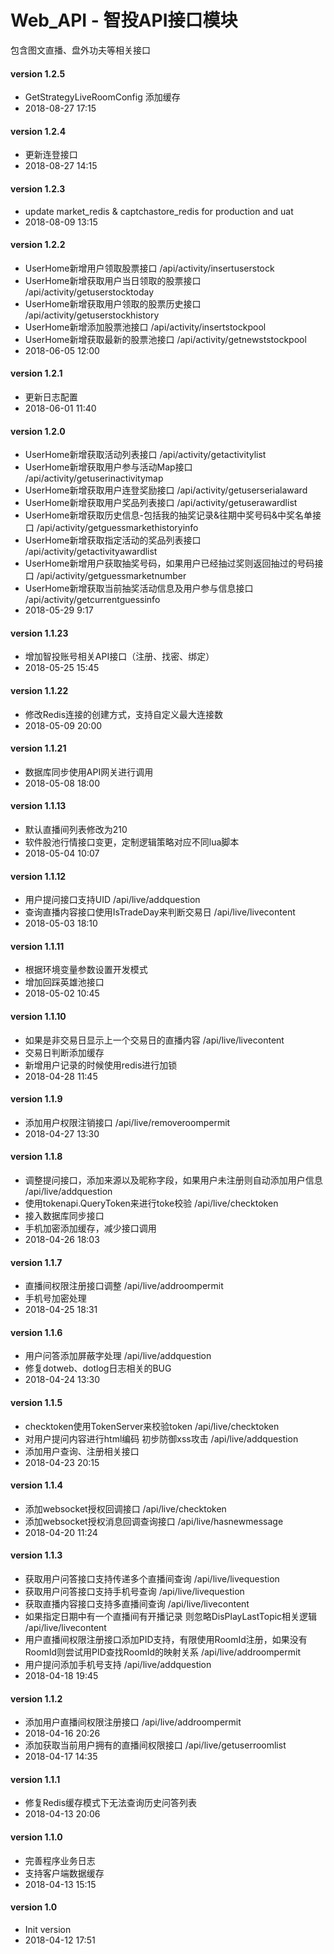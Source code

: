 # Web_API - 智投API接口模块
包含图文直播、盘外功夫等相关接口

#### version 1.2.5
* GetStrategyLiveRoomConfig 添加缓存
* 2018-08-27 17:15

#### version 1.2.4
* 更新连登接口
* 2018-08-27 14:15

#### version 1.2.3
* update  market_redis & captchastore_redis for production and uat
* 2018-08-09 13:15

#### version 1.2.2
* UserHome新增用户领取股票接口 /api/activity/insertuserstock
* UserHome新增获取用户当日领取的股票接口 /api/activity/getuserstocktoday
* UserHome新增获取用户领取的股票历史接口 /api/activity/getuserstockhistory
* UserHome新增添加股票池接口 /api/activity/insertstockpool
* UserHome新增获取最新的股票池接口 /api/activity/getnewststockpool
* 2018-06-05 12:00

#### version 1.2.1
* 更新日志配置
* 2018-06-01 11:40

#### version 1.2.0
* UserHome新增获取活动列表接口    /api/activity/getactivitylist
* UserHome新增获取用户参与活动Map接口   /api/activity/getuserinactivitymap
* UserHome新增获取用户连登奖励接口    /api/activity/getuserserialaward
* UserHome新增获取用户奖品列表接口    /api/activity/getuserawardlist
* UserHome新增获取历史信息-包括我的抽奖记录&往期中奖号码&中奖名单接口    /api/activity/getguessmarkethistoryinfo
* UserHome新增获取指定活动的奖品列表接口    /api/activity/getactivityawardlist
* UserHome新增用户获取抽奖号码，如果用户已经抽过奖则返回抽过的号码接口    /api/activity/getguessmarketnumber
* UserHome新增获取当前抽奖活动信息及用户参与信息接口    /api/activity/getcurrentguessinfo
* 2018-05-29 9:17

#### version 1.1.23
* 增加智投账号相关API接口（注册、找密、绑定）
* 2018-05-25 15:45

#### version 1.1.22
* 修改Redis连接的创建方式，支持自定义最大连接数
* 2018-05-09 20:00

#### version 1.1.21
* 数据库同步使用API网关进行调用 
* 2018-05-08 18:00

#### version 1.1.13
* 默认直播间列表修改为210
* 软件股池行情接口变更，定制逻辑策略对应不同lua脚本
* 2018-05-04 10:07

#### version 1.1.12
* 用户提问接口支持UID   /api/live/addquestion
* 查询直播内容接口使用IsTradeDay来判断交易日    /api/live/livecontent
* 2018-05-03 18:10

#### version 1.1.11
* 根据环境变量参数设置开发模式
* 增加回踩英雄池接口
* 2018-05-02 10:45

#### version 1.1.10
* 如果是非交易日显示上一个交易日的直播内容 /api/live/livecontent
* 交易日判断添加缓存
* 新增用户记录的时候使用redis进行加锁
* 2018-04-28 11:45

#### version 1.1.9
* 添加用户权限注销接口 /api/live/removeroompermit
* 2018-04-27 13:30

#### version 1.1.8
* 调整提问接口，添加来源以及昵称字段，如果用户未注册则自动添加用户信息 /api/live/addquestion
* 使用tokenapi.QueryToken来进行toke校验 /api/live/checktoken
* 接入数据库同步接口
* 手机加密添加缓存，减少接口调用
* 2018-04-26 18:03

#### version 1.1.7
* 直播间权限注册接口调整 /api/live/addroompermit
* 手机号加密处理
* 2018-04-25 18:31

#### version 1.1.6
* 用户问答添加屏蔽字处理 /api/live/addquestion
* 修复dotweb、dotlog日志相关的BUG
* 2018-04-24 13:30

#### version 1.1.5
* checktoken使用TokenServer来校验token  /api/live/checktoken
* 对用户提问内容进行html编码 初步防御xss攻击 /api/live/addquestion
* 添加用户查询、注册相关接口
* 2018-04-23 20:15

#### version 1.1.4
* 添加websocket授权回调接口  /api/live/checktoken
* 添加websocket授权消息回调查询接口 /api/live/hasnewmessage
* 2018-04-20 11:24

#### version 1.1.3
* 获取用户问答接口支持传递多个直播间查询 /api/live/livequestion
* 获取用户问答接口支持手机号查询 /api/live/livequestion
* 获取直播内容接口支持多直播间查询 /api/live/livecontent
* 如果指定日期中有一个直播间有开播记录 则忽略DisPlayLastTopic相关逻辑 /api/live/livecontent
* 用户直播间权限注册接口添加PID支持，有限使用RoomId注册，如果没有RoomId则尝试用PID查找RoomId的映射关系 /api/live/addroompermit
* 用户提问添加手机号支持 /api/live/addquestion
* 2018-04-18 19:45

#### version 1.1.2
* 添加用户直播间权限注册接口 /api/live/addroompermit
* 2018-04-16 20:26
* 添加获取当前用户拥有的直播间权限接口 /api/live/getuserroomlist
* 2018-04-17 14:35

#### version 1.1.1
* 修复Redis缓存模式下无法查询历史问答列表
* 2018-04-13 20:06

#### version 1.1.0
* 完善程序业务日志
* 支持客户端数据缓存
* 2018-04-13 15:15

#### version 1.0
* Init version
* 2018-04-12 17:51